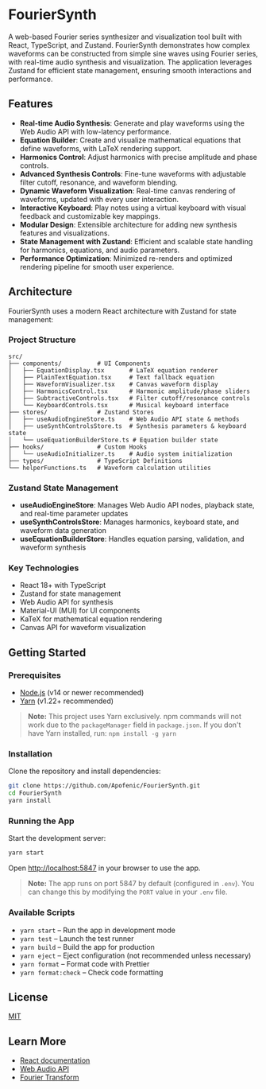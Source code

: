 # FourierSynth

A web-based Fourier series synthesizer and visualization tool built with React, TypeScript, and Zustand. FourierSynth demonstrates how complex waveforms can be constructed from simple sine waves using Fourier series, with real-time audio synthesis and visualization. The application leverages Zustand for efficient state management, ensuring smooth interactions and performance.

## Features

- **Real-time Audio Synthesis**: Generate and play waveforms using the Web Audio API with low-latency performance.
- **Equation Builder**: Create and visualize mathematical equations that define waveforms, with LaTeX rendering support.
- **Harmonics Control**: Adjust harmonics with precise amplitude and phase controls.
- **Advanced Synthesis Controls**: Fine-tune waveforms with adjustable filter cutoff, resonance, and waveform blending.
- **Dynamic Waveform Visualization**: Real-time canvas rendering of waveforms, updated with every user interaction.
- **Interactive Keyboard**: Play notes using a virtual keyboard with visual feedback and customizable key mappings.
- **Modular Design**: Extensible architecture for adding new synthesis features and visualizations.
- **State Management with Zustand**: Efficient and scalable state handling for harmonics, equations, and audio parameters.
- **Performance Optimization**: Minimized re-renders and optimized rendering pipeline for smooth user experience.

## Architecture

FourierSynth uses a modern React architecture with Zustand for state management:

### Project Structure

```text
src/
├── components/          # UI Components
│   ├── EquationDisplay.tsx       # LaTeX equation renderer
│   ├── PlainTextEquation.tsx     # Text fallback equation
│   ├── WaveformVisualizer.tsx    # Canvas waveform display
│   ├── HarmonicsControl.tsx      # Harmonic amplitude/phase sliders
│   ├── SubtractiveControls.tsx   # Filter cutoff/resonance controls
│   └── KeyboardControls.tsx      # Musical keyboard interface
├── stores/              # Zustand Stores
│   ├── useAudioEngineStore.ts    # Web Audio API state & methods
│   ├── useSynthControlsStore.ts  # Synthesis parameters & keyboard state
│   └── useEquationBuilderStore.ts # Equation builder state
├── hooks/               # Custom Hooks
│   └── useAudioInitializer.ts    # Audio system initialization
├── types/               # TypeScript Definitions
└── helperFunctions.ts   # Waveform calculation utilities
```

### Zustand State Management

- **useAudioEngineStore**: Manages Web Audio API nodes, playback state, and real-time parameter updates
- **useSynthControlsStore**: Manages harmonics, keyboard state, and waveform data generation
- **useEquationBuilderStore**: Handles equation parsing, validation, and waveform synthesis

### Key Technologies

- React 18+ with TypeScript
- Zustand for state management
- Web Audio API for synthesis
- Material-UI (MUI) for UI components
- KaTeX for mathematical equation rendering
- Canvas API for waveform visualization

## Getting Started

### Prerequisites

- [Node.js](https://nodejs.org/) (v14 or newer recommended)
- [Yarn](https://yarnpkg.com/) (v1.22+ recommended)

> **Note:** This project uses Yarn exclusively. npm commands will not work due to the `packageManager` field in `package.json`. If you don't have Yarn installed, run: `npm install -g yarn`

### Installation

Clone the repository and install dependencies:

```bash
git clone https://github.com/Apofenic/FourierSynth.git
cd FourierSynth
yarn install
```

### Running the App

Start the development server:

```bash
yarn start
```

Open [http://localhost:5847](http://localhost:5847) in your browser to use the app.

> **Note:** The app runs on port 5847 by default (configured in `.env`). You can change this by modifying the `PORT` value in your `.env` file.

### Available Scripts

- `yarn start` – Run the app in development mode
- `yarn test` – Launch the test runner
- `yarn build` – Build the app for production
- `yarn eject` – Eject configuration (not recommended unless necessary)
- `yarn format` – Format code with Prettier
- `yarn format:check` – Check code formatting

## License

[MIT](LICENSE)

## Learn More

- [React documentation](https://reactjs.org/)
- [Web Audio API](https://developer.mozilla.org/en-US/docs/Web/API/Web_Audio_API)
- [Fourier Transform](https://en.wikipedia.org/wiki/Fourier_transform)
